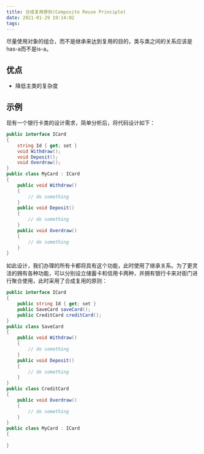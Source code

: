 ```yaml
---
title: 合成复用原则(Composite Reuse Principle)
date: 2021-01-29 19:14:02
tags:
---
```


尽量使用对象的组合，而不是继承来达到复用的目的，类与类之间的关系应该是has-a而不是is-a。

## 优点

* 降低主类的复杂度

## 示例

现有一个银行卡类的设计需求，简单分析后，将代码设计如下：

```c#
public interface ICard
{
    string Id { get; set }
    void Withdraw();
    void Deposit();
    void Overdraw();
}
public class MyCard : ICard
{
    public void Withdraw()
    {
        // do something
    }
    public void Deposit()
    {
        // do something
    }
    public void Overdraw()
    {
        // do something
    }
}
```

如此设计，我们办理的所有卡都将具有这个功能，此时使用了继承关系。为了更灵活的拥有各种功能，可以分别设立储蓄卡和信用卡两种，并拥有银行卡来对衙门进行聚合使用，此时采用了合成复用的原则：

``` c#
public interface ICard
{
    public string Id { get; set }
    public SaveCard saveCard();
    public CreditCard creditCard();
}
public class SaveCard
{
    public void Withdraw()
    {
        // do something
    }
    public void Deposit()
    {
        // do something
    }
}
public class CreditCard
{
    public void Overdraw()
    {
        // do something
    }
}
public class MyCard : ICard
{
    
}
```
